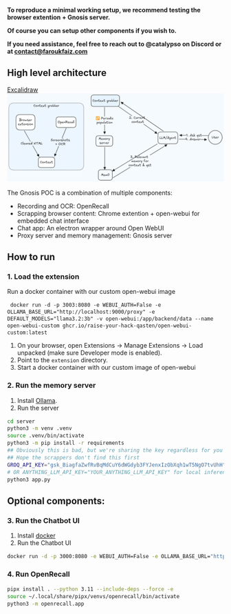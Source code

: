 **To reproduce a minimal working setup, we recommend testing the browser extention + Gnosis server.**

**Of course you can setup other components if you wish to.**

**If you need assistance, feel free to reach out to @catalypso on Discord or at contact@faroukfaiz.com**

## High level architecture

[Excalidraw](https://excalidraw.com/#json=lfeB-kNoAjqHpXqX_ISz8,wX2xbci-nkG_hAH6_tKBpQ)
![diagram](/assets/diagram.png)

The Gnosis POC is a combination of multiple components:

- Recording and OCR: OpenRecall
- Scrapping browser content: Chrome extention + open-webui for embedded chat interface
- Chat app: An electron wrapper around Open WebUI
- Proxy server and memory management: Gnosis server


## How to run

### 1. Load the extension

Run a docker container with our custom open-webui image

```
 docker run -d -p 3003:8080 -e WEBUI_AUTH=False -e OLLAMA_BASE_URL="http://localhost:9000/proxy" -e DEFAULT_MODELS="llama3.2:3b" -v open-webui:/app/backend/data --name open-webui-custom ghcr.io/raise-your-hack-qasten/open-webui-custom:latest
```

1. On your browser, open Extensions -> Manage Extensions -> Load unpacked (make sure Developer mode is enabled).
2. Point to the `extension` directory.
3. Start a docker container with our custom image of open-webui

### 2. Run the memory server

1. Install [Ollama](https://ollama.com/download).
2. Run the server

```bash
cd server
python3 -m venv .venv
source .venv/bin/activate
python3 -m pip install -r requirements
## Obviously this is bad, but we're sharing the key regardless for you to be able to test
## Hope the scrappers don't find this first
GROQ_API_KEY="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"
# OR ANYTHING_LLM_API_KEY="YOUR_ANYTHING_LLM_API_KEY" for local inference
python3 app.py
```

## Optional components:

### 3. Run the Chatbot UI

1. Install [docker](https://docs.docker.com/engine/install/)
2. Run the Chatbot UI

```bash
docker run -d -p 3000:8080 -e WEBUI_AUTH=False -e OLLAMA_BASE_URL="http://localhost:9000/proxy"  -e OFFLINE_MODE=true -v open-webui:/app/backend/data --add-host=host.docker.internal:host-gateway --name open-webui ghcr.io/open-webui/open-webui:main
```

### 4. Run OpenRecall

```bash
pipx install . --python 3.11 --include-deps --force -e
source ~/.local/share/pipx/venvs/openrecall/bin/activate
python3 -m openrecall.app
```
